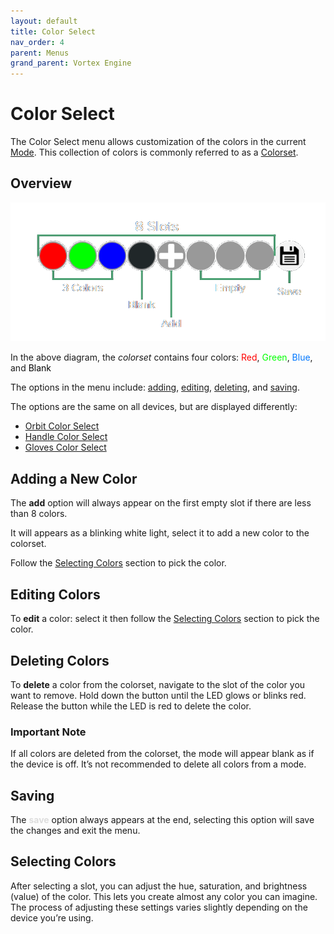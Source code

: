 ```yaml
---
layout: default
title: Color Select
nav_order: 4
parent: Menus
grand_parent: Vortex Engine
---
```


# Color Select

The Color Select menu allows customization of the colors in the current [Mode](mode.html). This collection of colors is commonly referred to as a [Colorset](colorset.html).

## Overview

<img src="assets/images/color-select.png">

In the above diagram, the _colorset_ contains four colors: <span style="color: #f00">Red</span>, <span style="color: #0f0">Green</span>, <span style="color: #07f">Blue</span>, and <span style="color: #050505">Blank</span>

The options in the menu include: [adding](color_select_menu.html#Editing-Color), [editing](color_select_menu.html#Editing-Color), [deleting](color_select_menu.html#Editing-Color), and [saving](color_select_menu.html#Editing-Color).

The options are the same on all devices, but are displayed differently:

 - [Orbit Color Select](orbit_color_select.html)
 - [Handle Color Select](handle_color_select.html)
 - [Gloves Color Select](gloves_color_select.html)

## Adding a New Color
The **add** option will always appear on the first empty slot if there are less than 8 colors.

It will appears as a blinking white light, select it to add a new color to the colorset.

Follow the [Selecting Colors](color_select_menu.html#Editing-Colo) section to pick the color.

## Editing Colors
To **edit** a color: select it then follow the [Selecting Colors](color_select_menu.html#Editing-Colo) section to pick the color.

## Deleting Colors

To **delete** a color from the colorset, navigate to the slot of the color you want to remove. Hold down the button until the LED glows or blinks red. Release the button while the LED is red to delete the color.

### Important Note

If all colors are deleted from the colorset, the mode will appear blank as if the device is off. It’s not recommended to delete all colors from a mode.

## Saving

The <span style="color: #ddd;font-weight:bold;">save</span> option always appears at the end, selecting this option will save the changes and exit the menu.

## Selecting Colors

After selecting a slot, you can adjust the hue, saturation, and brightness (value) of the color. This lets you create almost any color you can imagine. The process of adjusting these settings varies slightly depending on the device you’re using.

